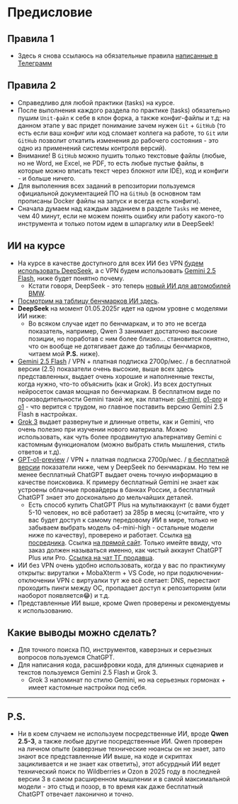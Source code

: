 # Предисловие

## Правила 1

- Здесь я снова ссылаюсь на обязательные правила [написанные в Телеграмм](https://t.me/c/2168307578/686/688)

## Правила 2

- Справедливо для любой практики (tasks) на курсе.
- После выполнения каждого раздела по практике (tasks) обязательно пушим `Unit-файл` к себе в клон форка, а также конфиг-файлы и т.д: на данном этапе у вас придет понимание зачем нужен `Git` + `GitHub` (то есть если ваш конфиг или код сломает коллега на работе, то `Git` или `GitHub` позволит откатить изменения до рабочего состояния - это одно из применений системы контроля версий).
- Внимание! В `GitHub` можно пушить только текстовые файлы (любые, но не Word, не Excel, не PDF, то есть любые пустые файлы, в которые можно вписать текст через блокнот или IDE), код и конфиги - и больше ничего.
- Для выполенния всех заданий в репозитории пользуемся официальной документацией ПО на `GitHub` (в основном там прописаны Docker файлы на запуск и всегда есть конфиги).
- Сначала думаем над каждым заданием в разделе `Tasks` не менее, чем 40 минут, если не можем понять ошибку или работу какого-то инструмента и только потом идем в шпаргалку или в DeepSeek!

## ИИ на курсе

- На курсе в качестве доступного для всех ИИ без VPN [будем использовать DeepSeek](https://chat.deepseek.com/), а с VPN будем использовать [Gemini 2.5 Flash](https://gemini.google.com/), ниже будет понятно почему.
   - Кстати говоря, DeepSeek - это теперь [новый ИИ для автомобилей BMW](https://www.ixbt.com/news/2025/04/27/stalo-izvestno-kak-budet-rabotat-deepseek-v-bmw.html).
- [Посмотрим на таблицу бенчмарков ИИ здесь](https://llm-stats.com/).
- **DeepSeek** на момент 01.05.2025г идет на одном уровне с моделями ИИ ниже:
   - Во всяком случае идет по бенчмаркам, и то это не всегда показатель, например, Qwen 3 занимает достаточно высокие позиции, но поработав с ним более близко... становится понятно, что он вообще не дотягивает даже до таблицы бенчмарков, читаем мой **P.S.** ниже).
- [Gemini 2.5 Flash](https://llm-stats.com/models/gemini-2.5-flash) / VPN + платная подписка 2700р/мес. / в бесплатной версии (2.5) показатели очень высокие, выше всех здесь представленных, выдает очень хорошие и наполненные тексты, когда нужно, что-то объяснить (как и Grok). Из всех доступных нейросеток самая мощная по бенчмаркам. В бесплатном виде по производительности Gemini такой же, как платные: [o4-mini](https://llm-stats.com/models/o4-mini), [o1-pro](https://llm-stats.com/models/o1-pro) и [o1](https://llm-stats.com/models/o1-2024-12-17) - что верится с трудом, но главное поставить версию Gemini 2.5 Flash в настройках.
- [Grok 3](https://grok.com/) выдает развернутые и длинные ответы, как и Gemini, что очень полезно при изучении нового материала. Можно использовать, как чуть более продвинутую альтернативу Gemini с кастомным функционалом (можно выбрать стиль мышления, стиль ответов и т.д).
- [GPT-o1-preview](https://llm-stats.com/models/o1-preview) / VPN + платная подписка 2700р/мес. / [в бесплатной версии](https://llm-stats.com/models/gpt-4o-mini-2024-07-18) показатели ниже, чем у DeepSeek по бенчмаркам. Но тем не менее бесплатный ChatGPT выдает очень точную информацию в качестве поисковика. К примеру бесплатный Gemini не знает как устроены облачные провайдеры в банках России, а бесплатный ChatGPT знает это досконально до мельчайших деталей. 
   - Есть способ купить ChatGPT Plus на мультиаккаунт (с вами будет 5-10 человек, но всё работает) за 285р в месяц (считайте, что у вас будет доступ к самому передовому ИИ в мире, только не забываем выбрать модель o4-mini-high - остальные модели ниже по качеству), проверено и работает. Ссылка [на посредника](https://ggsel.net/). Ссылка [на прямой сайт](https://pokupay.net/). Только имейте ввиду, что заказ должен называться именно, как чистый аккаунт ChatGPT Plus или Pro. [Ссылка на чат ТГ продавца](https://t.me/PokupaySupport).
- ИИ без VPN очень удобно использовать, когда у вас по практикуму открыты: вируталки + MobaXterm + VS Code, но при подключении-отключении VPN с виртуалки тут же всё слетает: DNS, перестают проходить пинги между ОС, пропадает доступ к репозиториям (или наоборот появляется😂) и т.д.
- Представленные ИИ выше, кроме Qwen проверены и рекомендуемы к использованию.

## Какие выводы можно сделать?
   - Для точного поиска ПО, инструментов, каверзных и серьезных вопросов пользуемся ChatGPT.
   - Для написания кода, расшифровки кода, для длинных сценариев и текстов пользуемся Gemini 2.5 Flash и Grok 3.
      - Grok 3 напоминат по стилю Gemini, но на серьезных гормонах + имеет кастомные настройки под себя. 

---

## **P.S.**
- Ни в коем случаем не используем посредственные ИИ, вроде **Qwen 2.5-3**, а также любые другие посредственные ИИ. Qwen проверен на личном опыте (каверзные технические нюансы он не знает, зато знают все представленные ИИ выше, на коде и скриптах зацикливается и не знает как ответить), этот абсурдный ИИ ведет технический поиск по Wildberries и Ozon в 2025 году в последней версии 3 в самом расширенном мышлении и в самой максимальной модели - это стыд и позор, в то время как даже бесплатный ChatGPT отвечает лаконично и точно.
